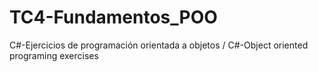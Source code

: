 # TC4-Fundamentos_POO
C#-Ejercicios de programación orientada a objetos / C#-Object oriented programing exercises
